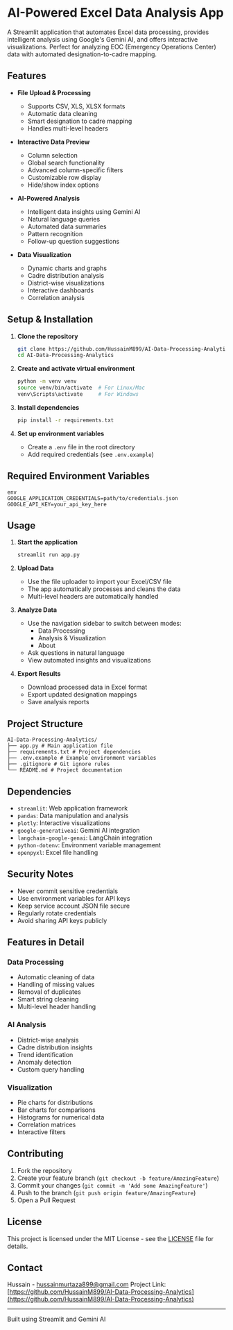 # AI-Powered Excel Data Analysis App 

A Streamlit application that automates Excel data processing, provides intelligent analysis using Google's Gemini AI, and offers interactive visualizations. Perfect for analyzing EOC (Emergency Operations Center) data with automated designation-to-cadre mapping.

## Features 

- **File Upload & Processing**
  - Supports CSV, XLS, XLSX formats
  - Automatic data cleaning
  - Smart designation to cadre mapping
  - Handles multi-level headers

- **Interactive Data Preview**
  - Column selection
  - Global search functionality
  - Advanced column-specific filters
  - Customizable row display
  - Hide/show index options

- **AI-Powered Analysis**
  - Intelligent data insights using Gemini AI
  - Natural language queries
  - Automated data summaries
  - Pattern recognition
  - Follow-up question suggestions

- **Data Visualization**
  - Dynamic charts and graphs
  - Cadre distribution analysis
  - District-wise visualizations
  - Interactive dashboards
  - Correlation analysis

## Setup & Installation 

1. **Clone the repository**
   ```bash
   git clone https://github.com/HussainM899/AI-Data-Processing-Analytics.git
   cd AI-Data-Processing-Analytics
   ```

2. **Create and activate virtual environment**
   ```bash
   python -m venv venv
   source venv/bin/activate  # For Linux/Mac
   venv\Scripts\activate     # For Windows
   ```

3. **Install dependencies**
   ```bash
   pip install -r requirements.txt
   ```

4. **Set up environment variables**
   - Create a `.env` file in the root directory
   - Add required credentials (see `.env.example`)

## Required Environment Variables 
   ```.env
   env
   GOOGLE_APPLICATION_CREDENTIALS=path/to/credentials.json
   GOOGLE_API_KEY=your_api_key_here
   ```

## Usage 

1. **Start the application**
   ```bash
   streamlit run app.py
   ```

2. **Upload Data**
   - Use the file uploader to import your Excel/CSV file
   - The app automatically processes and cleans the data
   - Multi-level headers are automatically handled

3. **Analyze Data**
   - Use the navigation sidebar to switch between modes:
     - Data Processing
     - Analysis & Visualization
     - About
   - Ask questions in natural language
   - View automated insights and visualizations

4. **Export Results**
   - Download processed data in Excel format
   - Export updated designation mappings
   - Save analysis reports

## Project Structure 
```
AI-Data-Processing-Analytics/
├── app.py # Main application file
├── requirements.txt # Project dependencies
├── .env.example # Example environment variables
├── .gitignore # Git ignore rules
└── README.md # Project documentation
```


## Dependencies 

- `streamlit`: Web application framework
- `pandas`: Data manipulation and analysis
- `plotly`: Interactive visualizations
- `google-generativeai`: Gemini AI integration
- `langchain-google-genai`: LangChain integration
- `python-dotenv`: Environment variable management
- `openpyxl`: Excel file handling

## Security Notes 

- Never commit sensitive credentials
- Use environment variables for API keys
- Keep service account JSON file secure
- Regularly rotate credentials
- Avoid sharing API keys publicly

## Features in Detail 

### Data Processing
- Automatic cleaning of data
- Handling of missing values
- Removal of duplicates
- Smart string cleaning
- Multi-level header handling

### AI Analysis
- District-wise analysis
- Cadre distribution insights
- Trend identification
- Anomaly detection
- Custom query handling

### Visualization
- Pie charts for distributions
- Bar charts for comparisons
- Histograms for numerical data
- Correlation matrices
- Interactive filters

## Contributing 

1. Fork the repository
2. Create your feature branch (`git checkout -b feature/AmazingFeature`)
3. Commit your changes (`git commit -m 'Add some AmazingFeature'`)
4. Push to the branch (`git push origin feature/AmazingFeature`)
5. Open a Pull Request

## License 

This project is licensed under the MIT License - see the [LICENSE](LICENSE) file for details.

## Contact 

Hussain - hussainmurtaza899@gmail.com
Project Link: [https://github.com/HussainM899/AI-Data-Processing-Analytics](https://github.com/HussainM899/AI-Data-Processing-Analytics)

---
Built using Streamlit and Gemini AI

